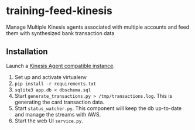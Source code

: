 # training-feed-kinesis
Manage Multiple Kinesis agents associated with multiple accounts and feed them with synthesized bank transaction data

## Installation

Launch a [Kinesis Agent compatible instance](https://docs.aws.amazon.com/streams/latest/dev/writing-with-agents.html#prereqs).

1. Set up and activate virtualenv
2. `pip install -r requirements.txt`
3. `sqlite3 app.db < dbschema.sql`
4. Start `generate_transactions.py > /tmp/transactions.log`. This is generating the card transaction data.
5. Start `status_watcher.py`. This component will keep the db up-to-date and manage the streams with AWS.
6. Start the web UI `service.py`. 

